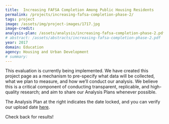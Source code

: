 ```yaml
---
title:  Increasing FAFSA Completion Among Public Housing Residents
permalink: /projects/increasing-fafsa-completion-phase-2/
tags: project  
image: /assets/img/project-images/1717.jpg  
image-credit: 
analysis-plan: /assets/analysis/increasing-fafsa-completion-phase-2.pdf
# abstract: /assets/abstracts/increasing-fafsa-completion-phase-2.pdf
year: 2017  
domain: Education
agency: Housing and Urban Development
# summary: 
---
```

This evaluation is currently being implemented. We have created this project page as a mechanism to pre-specify what data will be collected, what we plan to measure, and how we’ll conduct our analysis. We believe this is a critical component of conducting transparent, replicable, and high-quality research; and aim to share our Analysis Plans whenever possible.

The Analysis Plan at the right indicates the date locked, and you can verify our upload date <a href="https://github.com/gsa-oes/office-of-evaluation-sciences/tree/master/assets/analysis">here</a>.

Check back for results!
